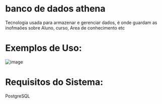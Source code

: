 # banco de dados athena
Tecnologia usada para armazenar e gerenciar dados, é onde guardam as inofmaões sobre Aluno, curso, Area de conhecimento etc 
# Exemplos de Uso:
![image](https://github.com/athenasacademy/athena-database/assets/106875411/b8f2388d-793a-40af-8bfb-d1f0f4afd67f)
# Requisitos do Sistema:
PostgreSQL

